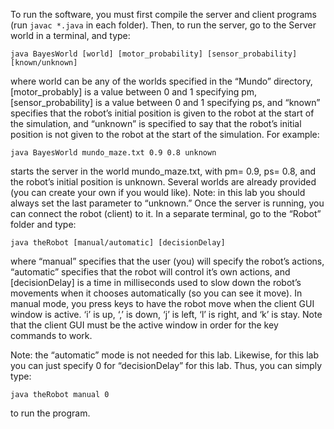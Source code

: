 To run the software, you must first compile the server and client programs (run `javac *.java` in each
folder). Then, to run the server, go to the Server world in a terminal, and type:

`java BayesWorld [world] [motor_probability] [sensor_probability] [known/unknown]`

where world can be any of the worlds specified in the “Mundo” directory,[motor_probably] is a
value between 0 and 1 specifying pm, [sensor_probability] is a value between 0 and 1 specifying
ps, and “known” specifies that the robot’s initial position is given to the robot at the start of the
simulation, and “unknown” is specified to say that the robot’s initial position is not given to the robot at
the start of the simulation. For example:

`java BayesWorld mundo_maze.txt 0.9 0.8 unknown`

starts the server in the world mundo_maze.txt, with pm= 0.9, ps= 0.8, and the robot’s initial position is
unknown. Several worlds are already provided (you can create your own if you would like).
Note: in this lab you should always set the last parameter to “unknown.”
Once the server is running, you can connect the robot (client) to it. In a separate terminal, go to the
“Robot” folder and type:

`java theRobot [manual/automatic] [decisionDelay]`

where “manual” specifies that the user (you) will specify the robot’s actions, “automatic” specifies that
the robot will control it’s own actions, and [decisionDelay] is a time in milliseconds used to slow
down the robot’s movements when it chooses automatically (so you can see it move). In manual mode,
you press keys to have the robot move when the client GUI window is active. ‘i’ is up, ‘,’ is down, ‘j’ is
left, ‘l’ is right, and ‘k’ is stay. Note that the client GUI must be the active window in order for the key
commands to work.

Note: the “automatic” mode is not needed for this lab. Likewise, for this lab you can just specify 0 for
“decisionDelay” for this lab. Thus, you can simply type:

`java theRobot manual 0`

to run the program.